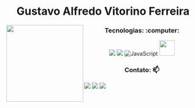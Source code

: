 
<p align="center">
  <h1 align="center">Gustavo Alfredo Vitorino Ferreira</h1>
 
<img align="left" height="200" src="https://media.giphy.com/media/ao9DUiTKH60XS/giphy.gif"/>

 <h3 align="center"> Tecnologias: :computer:</h3>


 
<p align="center">
    <img src="https://img.shields.io/badge/HTML5-E34F26?style=for-the-badge&logo=html5&logoColor=white"></img>
    <img src="https://img.shields.io/badge/CSS3-1572B6?style=for-the-badge&logo=css3&logoColor=white"><img>
    <img alt="JavaScript" src="https://img.shields.io/badge/javascript-%23323330.svg?&style=for-the-badge&logo=javascript&logoColor=%23F7DF1E"/>

  <img src="https://cdn.jsdelivr.net/gh/devicons/devicon/icons/bulma/bulma-plain.svg" width="40" height="40" />
          
</p>

<h3 align="center"> Contato: 📫</h3>

[<img src="https://img.shields.io/badge/twitter-%231DA1F2.svg?&style=for-the-badge&logo=twitter&logoColor=white" />](https://mobile.twitter.com/gustaf_alverad)  [<img src="https://img.shields.io/badge/linkedin-%230077B5.svg?&style=for-the-badge&logo=linkedin&logoColor=white" />](https://www.linkedin.com/in/gustavo-alfredo-194610225) [<img src = "https://img.shields.io/badge/instagram-%23E4405F.svg?&style=for-the-badge&logo=instagram&logoColor=white">](https://www.instagram.com/gustaf_avf/)  

  <br/><br/><br/><br/><br/>
  


